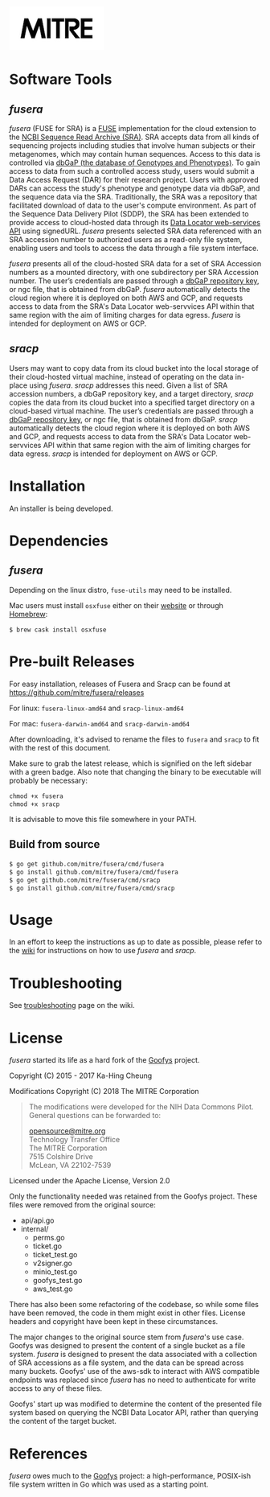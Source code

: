 ![mitrelogo-black](static/mitrelogo-black.jpg)

# Software Tools

*fusera*
---

*fusera* (FUSE for SRA) is a [FUSE](https://en.wikipedia.org/wiki/Filesystem_in_Userspace) implementation for the cloud extension to the [NCBI Sequence Read Archive (SRA)](https://www.ncbi.nlm.nih.gov/sra). SRA accepts data from all kinds of sequencing projects including  studies that involve human subjects or their metagenomes, which may contain human sequences. Access to this data is controlled via [dbGaP (the database of Genotypes and Phenotypes)](https://www.ncbi.nlm.nih.gov/gap/).  To gain access to data from such a controlled access study, users would submit a Data Access Request (DAR) for their research project.  Users with approved DARs can access the study's phenotype and genotype data via dbGaP, and the sequence data via the SRA.  Traditionally, the SRA was a repository that facilitated download of data to the user's compute environment.  As part of the Sequence Data Delivery Pilot (SDDP), the SRA has been extended to provide access to cloud-hosted data through its [Data Locator web-services API](https://www.ncbi.nlm.nih.gov/Traces/sdl/1/)  using signedURL.  *fusera* presents selected SRA data referenced with an SRA accession number to authorized users as a read-only file system, enabling users and tools to access the data through a file system interface.  

*fusera* presents all of the cloud-hosted SRA data for a set of SRA Accession numbers as a mounted directory, with one subdirectory per SRA Accession number. The user’s credentials are passed through a [dbGaP repository key](https://www.ncbi.nlm.nih.gov/books/NBK63512/), or ngc file, that is obtained from dbGaP.  *fusera* automatically detects the cloud region where it is deployed on both AWS and GCP, and requests access to data from the SRA's Data Locator web-servvices API within that same region with the aim of limiting charges for data egress. *fusera* is intended for deployment on AWS or GCP.

## *sracp*

Users may want to copy data from its cloud bucket into the local storage of their cloud-hosted virtual machine, instead of operating on the data in-place using *fusera*.  *sracp* addresses this need.   Given a list of SRA accession numbers, a dbGaP repository key, and a target directory, *sracp* copies the data from its cloud bucket into a specified target directory on a cloud-based virtual machine.  The user’s credentials are passed through a [dbGaP repository key](https://www.ncbi.nlm.nih.gov/books/NBK63512/), or ngc file, that is obtained from dbGaP.  *sracp* automatically detects the cloud region where it is deployed on both AWS and GCP, and requests access to data from the SRA's Data Locator web-servvices API within that same region with the aim of limiting charges for data egress. *sracp* is intended for deployment on AWS or GCP.

# Installation

An installer is being developed.

# Dependencies

## *fusera*

Depending on the linux distro, `fuse-utils` may need to be installed.

Mac users must install `osxfuse` either on their [website](https://osxfuse.github.io) or through [Homebrew](http://brew.sh/):

```ShellSession
$ brew cask install osxfuse
```

# Pre-built Releases

For easy installation, releases of Fusera and Sracp can be found at https://github.com/mitre/fusera/releases

For linux: `fusera-linux-amd64` and `sracp-linux-amd64`

For mac: `fusera-darwin-amd64` and `sracp-darwin-amd64`

After downloading, it's advised to rename the files to `fusera` and `sracp` to fit with the rest of this document.

Make sure to grab the latest release, which is signified on the left sidebar with a green badge. Also note that changing the binary to be executable will probably be necessary:
```ShellSession
chmod +x fusera
chmod +x sracp
```

It is advisable to move this file somewhere in your PATH.

## Build from source


```ShellSession
$ go get github.com/mitre/fusera/cmd/fusera
$ go install github.com/mitre/fusera/cmd/fusera
$ go get github.com/mitre/fusera/cmd/sracp
$ go install github.com/mitre/fusera/cmd/sracp
```

Usage
===

In an effort to keep the instructions as up to date as possible, please refer to the [wiki](https://github.com/mitre/fusera/wiki/) for instructions on how to use *fusera* and *sracp*.

Troubleshooting
===

See [troubleshooting](https://github.com/mitre/fusera/wiki/Troubleshooting) page on the wiki.

License
===

*fusera* started its life as a hard fork of the [Goofys](https://github.com/kahing/goofys) project.

Copyright (C) 2015 - 2017 Ka-Hing Cheung

Modifications Copyright (C) 2018  The MITRE Corporation

> The modifications were developed for the NIH Data Commons Pilot. General questions can be forwarded to:
>
> opensource@mitre.org  
> Technology Transfer Office  
> The MITRE Corporation  
> 7515 Colshire Drive  
> McLean, VA 22102-7539  

Licensed under the Apache License, Version 2.0

Only the functionality needed was retained from the Goofys project. These files were removed from the original source:
- api/api.go
- internal/
	- perms.go
	- ticket.go
	- ticket_test.go
	- v2signer.go
	- minio_test.go
	- goofys_test.go
	- aws_test.go

There has also been some refactoring of the codebase, so while some files have been removed, the code in them might exist in other files. License headers and copyright have been kept in these circumstances.

The major changes to the original source stem from *fusera*'s use case.  Goofys was designed to present the content of a single bucket as a file system.  *fusera* is designed to present the data associated with a collection of SRA accessions as a file system, and the data can be spread across many buckets.  Goofys' use of the aws-sdk to interact with AWS compatible endpoints was replaced since *fusera* has no need to authenticate for write access to any of these files.

Goofys' start up was modified to determine the content of the presented file system based on querying the NCBI Data Locator API, rather than querying the content of the target bucket. 

References
===

*fusera* owes much to the [Goofys](https://github.com/kahing/goofys) project: a high-performance, POSIX-ish file system written in Go which was used as a starting point.

